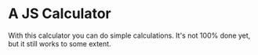 # A JS Calculator

With this calculator you can do simple calculations. It's not 100% done yet, but it still works to some extent.